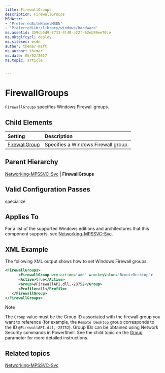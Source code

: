```yaml
---
title: FirewallGroups
description: FirewallGroups
MSHAttr:
- 'PreferredSiteName:MSDN'
- 'PreferredLib:/library/windows/hardware'
ms.assetid: 359cb5d9-7711-4f40-a22f-62eb99ee70ce
ms.mktglfcycl: deploy
ms.sitesec: msdn
author: themar-msft
ms.author: themar
ms.date: 05/02/2017
ms.topic: article


---
```

# FirewallGroups

`FirewallGroups` specifies Windows Firewall groups.

## Child Elements

| Setting                 | Description                                                                           |
|:------------------------|:--------------------------------------------------------------------------------------|
| [FirewallGroup](networking-mpssvc-svc-firewallgroups-firewallgroup.md) | Specifies a Windows Firewall group. |

## Parent Hierarchy

[Networking-MPSSVC-Svc](networking-mpssvc-svc.md) | **FirewallGroups**

## Valid Configuration Passes

specialize

## Applies To

For a list of the supported Windows editions and architectures that this component supports, see [Networking-MPSSVC-Svc](networking-mpssvc-svc.md).

## XML Example

The following XML output shows how to set Windows Firewall groups.

```XML
<FirewallGroups>
      <FirewallGroup wcm:action="add" wcm:keyValue="RemoteDesktop">
      <Active>true</Active>
      <Group>@FirewallAPI.dll,-28752</Group>
      <Profile>all</Profile>
   </FirewallGroup>
</FirewallGroups>
```

> [!Note]
> The `Group` value must be the Group ID associated with the firewall group you want to reference (for example, the `Remote Desktop` group corresponds to the ID `@FirewallAPI.dll,-28752`). Group IDs can be obtained using Network Security commands in PowerShell. See the child topic on the [Group](networking-mpssvc-svc-firewallgroups-firewallgroup-group.md) parameter for more detailed instructions.

## Related topics

[Networking-MPSSVC-Svc](networking-mpssvc-svc.md)
